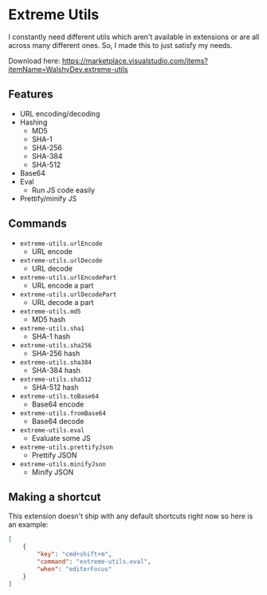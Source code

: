 # Extreme Utils

I constantly need different utils which aren't available in extensions or are all across many different ones. So, I made this to just satisfy my needs.

Download here: https://marketplace.visualstudio.com/items?itemName=WalshyDev.extreme-utils

## Features
- URL encoding/decoding
- Hashing
  - MD5
  - SHA-1
  - SHA-256
  - SHA-384
  - SHA-512
- Base64
- Eval
  - Run JS code easily
- Prettify/minify JS

## Commands
* `extreme-utils.urlEncode`
  * URL encode
* `extreme-utils.urlDecode`
  * URL decode
* `extreme-utils.urlEncodePart`
  * URL encode a part
* `extreme-utils.urlDecodePart`
  * URL decode a part
* `extreme-utils.md5`
  * MD5 hash
* `extreme-utils.sha1`
  * SHA-1 hash
* `extreme-utils.sha256`
  * SHA-256 hash
* `extreme-utils.sha384`
  * SHA-384 hash
* `extreme-utils.sha512`
  * SHA-512 hash
* `extreme-utils.toBase64`
  * Base64 encode
* `extreme-utils.fromBase64`
  * Base64 decode
* `extreme-utils.eval`
  * Evaluate some JS
* `extreme-utils.prettifyJson`
  * Prettify JSON
* `extreme-utils.minifyJson`
  * Minify JSON

## Making a shortcut
This extension doesn't ship with any default shortcuts right now so here is an example:

```json
[
	{
		"key": "cmd+shift+m",
		"command": "extreme-utils.eval",
		"when": "editorFocus"
	}
]
```
